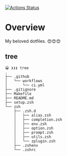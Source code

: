 [![Actions Status](https://github.com/naka-gawa/.dotfiles/workflows/CI/badge.svg)](https://github.com/naka-gawa/.dotfiles/actions)

# Overview
My beloved dotfiles. 😍😍😍

## tree
```
😀 ❯❯❯ tree
.
├── .github
│   └── workflows
│       └── ci.yml
├── .gitignore
├── Makefile
├── README.md
├── setup.zsh
└── zsh
    ├── .zsh.d
    │   ├── alias.zsh
    │   ├── completion.zsh
    │   ├── env.zsh
    │   ├── option.zsh
    │   ├── prompt.zsh
    │   ├── utils.zsh
    │   └── zplugin.zsh
    ├── .zshenv
    └── .zshrc
```

